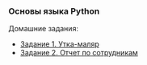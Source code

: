 ### Основы языка Python

Домашние задания:
- [Задание 1. Утка-маляр](types/omd.py)
- [Задание 2. Отчет по сотрудникам](functions/functions.py)